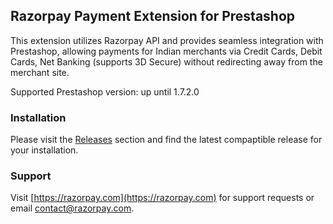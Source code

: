 ## Razorpay Payment Extension for Prestashop

This extension utilizes Razorpay API and provides seamless integration with Prestashop, allowing payments for Indian merchants via Credit Cards, Debit Cards, Net Banking (supports 3D Secure) without redirecting away from the merchant site.

Supported Prestashop version: up until 1.7.2.0

### Installation

Please visit the [Releases](https://github.com/razorpay/razorpay-prestashop/releases) section and find the latest compaptible release for your installation.

### Support

Visit [https://razorpay.com](https://razorpay.com) for support requests or email contact@razorpay.com.

